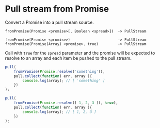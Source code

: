 # Pull stream from Promise

Convert a Promise into a pull stream source.

```
fromPromise(Promise <promise>[, Boolean <spread>])	-> PullStream

fromPromise(Promise <promise>)						-> PullStream
fromPromise(Promise(Array) <promise>, true)			-> PullStream
```

Call with `true` for the `spread` parameter and the promise will be expected
to resolve to an array and each item be pushed to the pull stream.

```js
pull(
	fromPromise(Promise.resolve('something')),
	pull.collect(function( err, array ){
		console.log(array);	// [ 'something' ]
	})
);
```

```js
pull(
	fromPromise(Promise.resolve([ 1, 2, 3 ]), true),
	pull.collect(function( err, array ){
		console.log(array);	// [ 1, 2, 3 ]
	})
);
```
